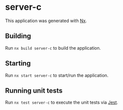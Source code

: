 # server-c

This application was generated with [Nx](https://nx.dev).

## Building

Run `nx build server-c` to build the application.

## Starting

Run `nx start server-c` to start/run the application.

## Running unit tests

Run `nx test server-c` to execute the unit tests via [Jest](https://jestjs.io).
